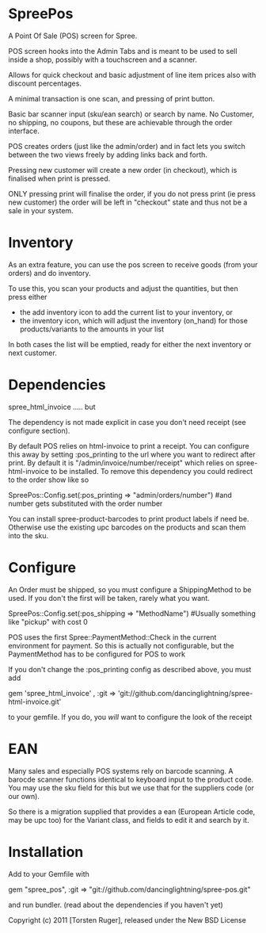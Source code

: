 SpreePos
===============

A Point Of Sale (POS) screen for Spree.

POS screen hooks into the Admin Tabs and is meant to be used to sell inside a shop, possibly with a touchscreen and a scanner.

Allows for quick checkout and basic adjustment of line item prices also with discount percentages.

A minimal transaction is one scan, and pressing of print button.

Basic bar scanner input (sku/ean search) or search by name. No Customer, no shipping, no coupons, but these are achievable through the order interface.

POS creates orders (just like the admin/order) and in fact lets you switch between the two views freely by adding links back and forth.

Pressing new customer will create a new order (in checkout), which is finalised when print is pressed.

ONLY pressing print will finalise the order, if you do not press print (ie press new customer) the order will be left in "checkout" state and thus not be a sale in your system.

Inventory
=========

As an extra feature, you can use the pos screen to receive goods (from your orders) and do inventory.

To use this, you scan your products and adjust the quantities, but then press either 

- the add inventory icon to add the current list to your inventory, or 
- the inventory icon, which will adjust the inventory (on_hand) for those products/variants to the amounts in your list

In both cases the list will be emptied, ready for either the next inventory or next customer.

Dependencies
============

spree_html_invoice ..... but

The dependency is not made explicit in case you don't need receipt (see configure section).

By default POS relies on html-invoice to print a receipt. You can configure this away by setting :pos_printing to the url where you want to redirect after print. By default it is "/admin/invoice/number/receipt" which relies on spree-html-invoice to be installed. To remove this dependency you could redirect to the order show like so

SpreePos::Config.set(:pos_printing => "admin/orders/number") #and number gets substituted with the order number

You can install spree-product-barcodes to print product labels if need be. Otherwise use the existing upc barcodes on the products and scan them into the sku.


Configure
=========

An Order must be shipped, so you must configure a ShippingMethod to be used. If you don't the first will be
taken, rarely what you want.

SpreePos::Config.set(:pos_shipping => "MethodName") #Usually something like "pickup" with cost 0

POS uses the first Spree::PaymentMethod::Check in the current environment for payment. So this is actually not configurable, but the PaymentMethod has to be configured for POS to work

If you don't change the :pos_printing  config as described above, you must add 

gem 'spree_html_invoice' , :git => 'git://github.com/dancinglightning/spree-html-invoice.git'

to your gemfile. If you do, you _will_ want to configure the look of the receipt

EAN
====

Many sales and especially POS systems rely on barcode scanning. A barocde scanner functions identical to keyboard input  to the product code. You may use the sku field for this but we use that for the suppliers code (or our own).

So there is a migration supplied that provides a ean (European Article code, may be upc too) for the Variant class, and fields to edit it and search by it.

Installation
=======

Add to your Gemfile with 

  gem "spree_pos", :git => "git://github.com/dancinglightning/spree-pos.git"

and run bundler. (read about the dependencies if you haven't yet)


Copyright (c) 2011 [Torsten Ruger], released under the New BSD License
